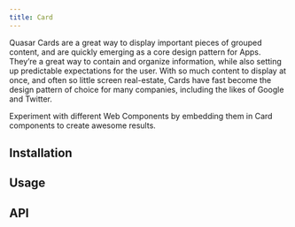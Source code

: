 ```yaml
---
title: Card
---
```

    
Quasar Cards are a great way to display important pieces of grouped content, and are quickly emerging as a core design pattern for Apps. They’re a great way to contain and organize information, while also setting up predictable expectations for the user. With so much content to display at once, and often so little screen real-estate, Cards have fast become the design pattern of choice for many companies, including the likes of Google and Twitter.

Experiment with different Web Components by embedding them in Card components to create awesome results.

## Installation
<doc-installation :components="['QCard', 'QCardSection', 'QCardActions']" />

## Usage
<doc-example title="Basic" file="QCard/Basic" />
<doc-example title="Dark Parallax with Overlay" file="QCard/ParallaxOverlay" />
<doc-example title="Square Tabs" file="QCard/Tabs" />
<doc-example title="Flat & Bordered Accordion with Popup Menu" file="QCard/Accordion" />

## API
<doc-api file="QCard" />
